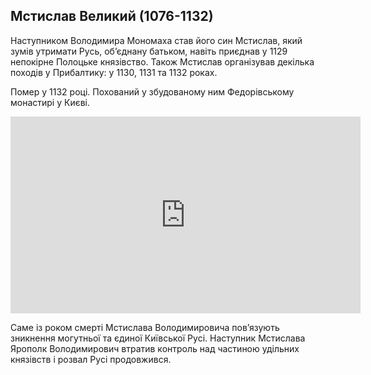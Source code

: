 Мстислав Великий (1076-1132)
----------------------------

Наступником Володимира Мономаха став його син Мстислав, який зумів
утримати Русь, об’єднану батьком, навіть приєднав у 1129 непокірне
Полоцьке князівство. Також Мстислав організував декілька походів у
Прибалтику: у 1130, 1131 та 1132 роках.

Помер у 1132 році. Похований у збудованому ним Федорівському монастирі у
Києві.

<div class="fluidMedia">
<iframe align="center" width="560" height="315" src="https://www.youtube.com/embed/DquZG41LfBc" frameborder="0" allowfullscreen></iframe>
</div>
<div class="popup">
</div>


Саме із роком смерті Мстислава Володимировича пов’язують зникнення
могутньої та єдиної Київської Русі. Наступник Мстислава Ярополк
Володимирович втратив контроль над частиною удільних князівств і розвал
Русі продовжився.